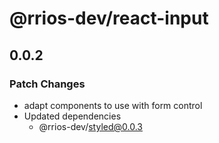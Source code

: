 # @rrios-dev/react-input

## 0.0.2

### Patch Changes

- adapt components to use with form control
- Updated dependencies
  - @rrios-dev/styled@0.0.3
